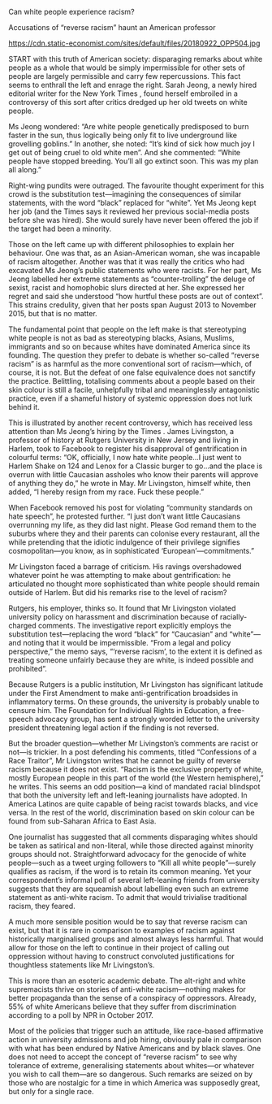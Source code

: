 Can white people experience racism?

Accusations of “reverse racism” haunt an American professor

https://cdn.static-economist.com/sites/default/files/20180922_OPP504.jpg

START with this truth of American society: disparaging remarks about white people as a whole that would be simply impermissible for other sets of people are largely permissible and carry few repercussions. This fact seems to enthrall the left and enrage the right. Sarah Jeong, a newly hired editorial writer for the  New York Times , found herself embroiled in a controversy of this sort after critics dredged up her old tweets on white people. 

Ms Jeong wondered: “Are white people genetically predisposed to burn faster in the sun, thus logically being only fit to live underground like grovelling goblins.” In another, she noted: “It’s kind of sick how much joy I get out of being cruel to old white men”. And she commented: “White people have stopped breeding. You’ll all go extinct soon. This was my plan all along.”

Right-wing pundits were outraged. The favourite thought experiment for this crowd is the substitution test—imagining the consequences of similar statements, with the word “black” replaced for “white”. Yet Ms Jeong kept her job (and the  Times  says it reviewed her previous social-media posts before she was hired). She would surely have never been offered the job if the target had been a minority. 

Those on the left came up with different philosophies to explain her behaviour. One was that, as an Asian-American woman, she was incapable of racism altogether. Another was that it was really the critics who had excavated Ms Jeong’s public statements who were racists. For her part, Ms Jeong labelled her extreme statements as “counter-trolling” the deluge of sexist, racist and homophobic slurs directed at her. She expressed her regret and said she understood “how hurtful these posts are out of context”. This strains credulity, given that her posts span August 2013 to November 2015, but that is no matter.

The fundamental point that people on the left make is that stereotyping white people is not as bad as stereotyping blacks, Asians, Muslims, immigrants and so on because whites have dominated America since its founding. The question they prefer to debate is whether so-called “reverse racism” is as harmful as the more conventional sort of racism—which, of course, it is not. But the defeat of one false equivalence does not sanctify the practice. Belittling, totalising comments about a people based on their skin colour is still a facile, unhelpfully tribal and meaninglessly antagonistic practice, even if a shameful history of systemic oppression does not lurk behind it.

This is illustrated by another recent controversy, which has received less attention than Ms Jeong’s hiring by the  Times . James Livingston, a professor of history at Rutgers University in New Jersey and living in Harlem, took to Facebook to register his disapproval of gentrification in colourful terms: “OK, officially, I now hate white people…I just went to Harlem Shake on 124 and Lenox for a Classic burger to go…and the place is overrun with little Caucasian assholes who know their parents will approve of anything they do,” he wrote in May. Mr Livingston, himself white, then added, “I hereby resign from my race. Fuck these people.” 

When Facebook removed his post for violating “community standards on hate speech”, he protested further. “I just don’t want little Caucasians overrunning my life, as they did last night. Please God remand them to the suburbs where they and their parents can colonise every restaurant, all the while pretending that the idiotic indulgence of their privilege signifies cosmopolitan—you know, as in sophisticated ‘European’—commitments.”

Mr Livingston faced a barrage of criticism. His ravings overshadowed whatever point he was attempting to make about gentrification: he articulated no thought more sophisticated than white people should remain outside of Harlem. But did his remarks rise to the level of racism? 

Rutgers, his employer, thinks so. It found that Mr Livingston violated university policy on harassment and discrimination because of racially-charged comments. The investigative report explicitly employs the substitution test—replacing the word “black” for “Caucasian” and “white”—and noting that it would be impermissible. “From a legal and policy perspective,” the memo says, “‘reverse racism’, to the extent it is defined as treating someone unfairly because they are white, is indeed possible and prohibited”.

Because Rutgers is a public institution, Mr Livingston has significant latitude under the First Amendment to make anti-gentrification broadsides in inflammatory terms. On these grounds, the university is probably unable to censure him. The Foundation for Individual Rights in Education, a free-speech advocacy group, has sent a strongly worded letter to the university president threatening legal action if the finding is not reversed. 

But the broader question—whether Mr Livingston’s comments are racist or not—is trickier. In a post defending his comments, titled “Confessions of a Race Traitor”, Mr Livingston writes that he cannot be guilty of reverse racism because it does not exist. “Racism is the exclusive property of white, mostly European people in this part of the world (the Western hemisphere),” he writes. This seems an odd position—a kind of mandated racial blindspot that both the university left and left-leaning journalists have adopted. In America Latinos are quite capable of being racist towards blacks, and vice versa. In the rest of the world, discrimination based on skin colour can be found from sub-Saharan Africa to East Asia.

One journalist has  suggested  that all comments disparaging whites should be taken as satirical and non-literal, while those directed against minority groups should not. Straightforward advocacy for the genocide of white people—such as a tweet urging followers to “Kill all white people”—surely qualifies as racism, if the word is to retain its common meaning. Yet your correspondent’s informal poll of several left-leaning friends from university suggests that they are squeamish about labelling even such an extreme statement as anti-white racism. To admit that would trivialise traditional racism, they feared.

A much more sensible position would be to say that reverse racism can exist, but that it is rare in comparison to examples of racism against historically marginalised groups and almost always less harmful. That would allow for those on the left to continue in their project of calling out oppression without having to construct convoluted justifications for thoughtless statements like Mr Livingston’s.

This is more than an esoteric academic debate. The alt-right and white supremacists thrive on stories of anti-white racism—nothing makes for better propaganda than the sense of a conspiracy of oppressors. Already, 55% of white Americans believe that they suffer from discrimination according to a poll by NPR in October 2017. 

Most of the policies that trigger such an attitude, like race-based affirmative action in university admissions and job hiring, obviously pale in comparison with what has been endured by Native Americans and by black slaves. One does not need to accept the concept of “reverse racism” to see why tolerance of extreme, generalising statements about whites—or whatever you wish to call them—are so dangerous. Such remarks are seized on by those who are nostalgic for a time in which America was supposedly great, but only for a single race.